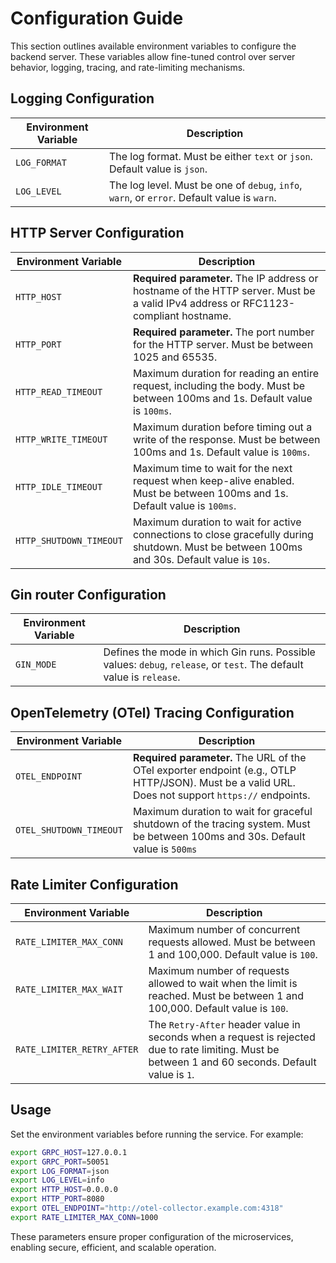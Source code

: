 # Configuration Guide

This section outlines available environment variables to configure the backend server. These variables allow fine-tuned control over server behavior, logging, tracing, and rate-limiting mechanisms.

## Logging Configuration

| Environment Variable | Description                                                                                 |
|----------------------|---------------------------------------------------------------------------------------------|
| `LOG_FORMAT`         | The log format. Must be either `text` or `json`. Default value is `json`.                   |
| `LOG_LEVEL`          | The log level. Must be one of `debug`, `info`, `warn`, or `error`. Default value is `warn`. |

## HTTP Server Configuration

| Environment Variable        | Description                                                                                                                                 |
|-----------------------------|---------------------------------------------------------------------------------------------------------------------------------------------|
| `HTTP_HOST`                 | **Required parameter.** The IP address or hostname of the HTTP server. Must be a valid IPv4 address or RFC1123-compliant hostname.          |
| `HTTP_PORT`                 | **Required parameter.** The port number for the HTTP server. Must be between 1025 and 65535.                                                |
| `HTTP_READ_TIMEOUT`         | Maximum duration for reading an entire request, including the body. Must be between 100ms and 1s. Default value is `100ms`.                 |
| `HTTP_WRITE_TIMEOUT`        | Maximum duration before timing out a write of the response. Must be between 100ms and 1s. Default value is `100ms`.                         |
| `HTTP_IDLE_TIMEOUT`         | Maximum time to wait for the next request when keep-alive enabled. Must be between 100ms and 1s. Default value is `100ms`.                  |
| `HTTP_SHUTDOWN_TIMEOUT`     | Maximum duration to wait for active connections to close gracefully during shutdown. Must be between 100ms and 30s. Default value is `10s`. |

## Gin router Configuration

| Environment Variable    | Description                                                                                                          |
|-------------------------|----------------------------------------------------------------------------------------------------------------------|
| `GIN_MODE`              | Defines the mode in which Gin runs. Possible values: `debug`, `release`, or `test`. The default value is `release`.  | 

## OpenTelemetry (OTel) Tracing Configuration

| Environment Variable         | Description                                                                                                                                         |
|------------------------------|-----------------------------------------------------------------------------------------------------------------------------------------------------|
| `OTEL_ENDPOINT`              | **Required parameter.** The URL of the OTel exporter endpoint (e.g., OTLP HTTP/JSON). Must be a valid URL. Does not support `https://` endpoints.   |
| `OTEL_SHUTDOWN_TIMEOUT`      | Maximum duration to wait for graceful shutdown of the tracing system. Must be between 100ms and 30s.  Default value is `500ms`                      |

## Rate Limiter Configuration

| Environment Variable          | Description                                                                                                                                        |
|-------------------------------|----------------------------------------------------------------------------------------------------------------------------------------------------|
| `RATE_LIMITER_MAX_CONN`       | Maximum number of concurrent requests allowed. Must be between 1 and 100,000. Default value is `100`.                                              |
| `RATE_LIMITER_MAX_WAIT`       | Maximum number of requests allowed to wait when the limit is reached. Must be between 1 and 100,000. Default value is `100`.                       |
| `RATE_LIMITER_RETRY_AFTER`    | The `Retry-After` header value in seconds when a request is rejected due to rate limiting. Must be between 1 and 60 seconds. Default value is `1`. |

## Usage

Set the environment variables before running the service. For example:

```sh
export GRPC_HOST=127.0.0.1
export GRPC_PORT=50051
export LOG_FORMAT=json
export LOG_LEVEL=info
export HTTP_HOST=0.0.0.0
export HTTP_PORT=8080
export OTEL_ENDPOINT="http://otel-collector.example.com:4318"
export RATE_LIMITER_MAX_CONN=1000
```

These parameters ensure proper configuration of the microservices, enabling secure, efficient, and scalable operation.

